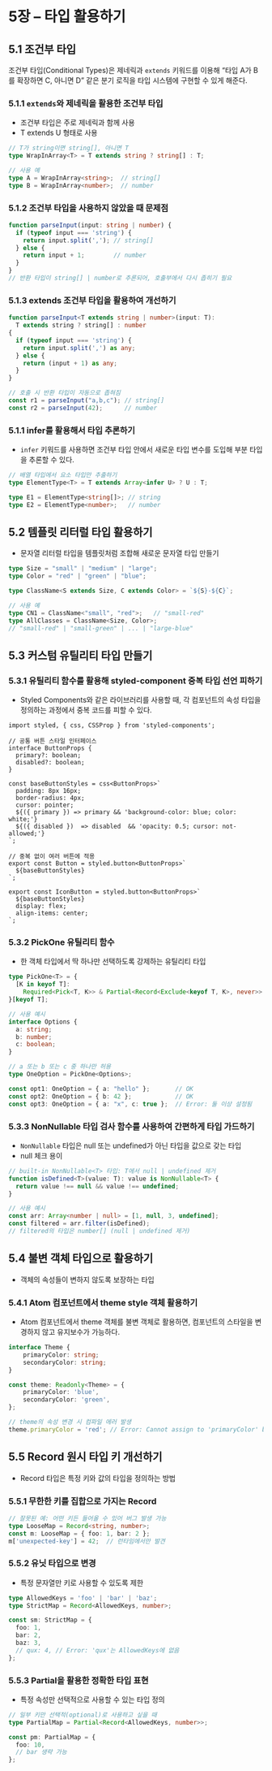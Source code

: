# 5장 – 타입 활용하기

## 5.1 조건부 타입

조건부 타입(Conditional Types)은 제네릭과 `extends` 키워드를 이용해 
“타입 A가 B를 확장하면 C, 아니면 D” 같은 분기 로직을 타입 시스템에 구현할 수 있게 해준다.

### 5.1.1 `extends`와 제네릭을 활용한 조건부 타입

- 조건부 타입은 주로 제네릭과 함께 사용
- T extends U 형태로 사용

```ts
// T가 string이면 string[], 아니면 T
type WrapInArray<T> = T extends string ? string[] : T;

// 사용 예
type A = WrapInArray<string>;  // string[]
type B = WrapInArray<number>;  // number
```

### 5.1.2 조건부 타입을 사용하지 않았을 때 문제점
```ts
function parseInput(input: string | number) {
  if (typeof input === 'string') {
    return input.split(','); // string[]
  } else {
    return input + 1;        // number
  }
}
// 반환 타입이 string[] | number로 추론되어, 호출부에서 다시 좁히기 필요

```
### 5.1.3 extends 조건부 타입을 활용하여 개선하기

```ts
function parseInput<T extends string | number>(input: T): 
  T extends string ? string[] : number 
{
  if (typeof input === 'string') {
    return input.split(',') as any;
  } else {
    return (input + 1) as any;
  }
}

// 호출 시 반환 타입이 자동으로 좁혀짐
const r1 = parseInput("a,b,c"); // string[]
const r2 = parseInput(42);      // number

```
### 5.1.1 infer를 활용해서 타입 추론하기

- `infer` 키워드를 사용하면 조건부 타입 안에서 새로운 타입 변수를 도입해 부분 타입을 추론할 수 있다.

```ts
// 배열 타입에서 요소 타입만 추출하기
type ElementType<T> = T extends Array<infer U> ? U : T;

type E1 = ElementType<string[]>; // string
type E2 = ElementType<number>;   // number

```

## 5.2 템플릿 리터럴 타입 활용하기

- 문자열 리터럴 타입을 템플릿처럼 조합해 새로운 문자열 타입 만들기

```ts
type Size = "small" | "medium" | "large";
type Color = "red" | "green" | "blue";

type ClassName<S extends Size, C extends Color> = `${S}-${C}`;

// 사용 예
type CN1 = ClassName<"small", "red">;   // "small-red"
type AllClasses = ClassName<Size, Color>; 
// "small-red" | "small-green" | ... | "large-blue"

```
## 5.3 커스텀 유틸리티 타입 만들기

### 5.3.1 유틸리티 함수를 활용해 styled-component 중복 타입 선언 피하기

- Styled Components와 같은 라이브러리를 사용할 때, 각 컴포넌트의 속성 타입을 정의하는 과정에서 중복 코드를 피할 수 있다.
```tsx
import styled, { css, CSSProp } from 'styled-components';

// 공통 버튼 스타일 인터페이스
interface ButtonProps {
  primary?: boolean;
  disabled?: boolean;
}

const baseButtonStyles = css<ButtonProps>`
  padding: 8px 16px;
  border-radius: 4px;
  cursor: pointer;
  ${({ primary }) => primary && 'background-color: blue; color: white;'}
  ${({ disabled })  => disabled  && 'opacity: 0.5; cursor: not-allowed;'}
`;

// 중복 없이 여러 버튼에 적용
export const Button = styled.button<ButtonProps>`
  ${baseButtonStyles}
`;

export const IconButton = styled.button<ButtonProps>`
  ${baseButtonStyles}
  display: flex;
  align-items: center;
`;

```
### 5.3.2 PickOne 유틸리티 함수

- 한 객체 타입에서 딱 하나만 선택하도록 강제하는 유틸리티 타입

```ts
type PickOne<T> = {
  [K in keyof T]: 
    Required<Pick<T, K>> & Partial<Record<Exclude<keyof T, K>, never>>
}[keyof T];

// 사용 예시
interface Options {
  a: string;
  b: number;
  c: boolean;
}

// a 또는 b 또는 c 중 하나만 허용
type OneOption = PickOne<Options>;

const opt1: OneOption = { a: "hello" };       // OK
const opt2: OneOption = { b: 42 };            // OK
const opt3: OneOption = { a: "x", c: true };  // Error: 둘 이상 설정됨

```
### 5.3.3 NonNullable 타입 검사 함수를 사용하여 간편하게 타입 가드하기

- `NonNullable` 타입은 null 또는 undefined가 아닌 타입을 값으로 갖는 타입
- null 체크 용이

```ts
// built-in NonNullable<T> 타입: T에서 null | undefined 제거
function isDefined<T>(value: T): value is NonNullable<T> {
  return value !== null && value !== undefined;
}

// 사용 예시
const arr: Array<number | null> = [1, null, 3, undefined];
const filtered = arr.filter(isDefined); 
// filtered의 타입은 number[] (null | undefined 제거)

```

## 5.4 불변 객체 타입으로 활용하기

- 객체의 속성들이 변하지 않도록 보장하는 타입

### 5.4.1 Atom 컴포넌트에서 theme style 객체 활용하기

- Atom 컴포넌트에서 theme 객체를 불변 객체로 활용하면, 컴포넌트의 스타일을 변경하지 않고 유지보수가 가능하다.

```ts
interface Theme {
    primaryColor: string;
    secondaryColor: string;
}

const theme: Readonly<Theme> = {
    primaryColor: 'blue',
    secondaryColor: 'green',
};

// theme의 속성 변경 시 컴파일 에러 발생
theme.primaryColor = 'red'; // Error: Cannot assign to 'primaryColor' because it is a read-only property.
```

## 5.5 Record 원시 타입 키 개선하기

- Record 타입은 특정 키와 값의 타입을 정의하는 방법

### 5.5.1 무한한 키를 집합으로 가지는 Record

```ts
// 잘못된 예: 어떤 키든 들어올 수 있어 버그 발생 가능
type LooseMap = Record<string, number>;
const m: LooseMap = { foo: 1, bar: 2 };
m['unexpected-key'] = 42;  // 런타임에서만 발견

```
### 5.5.2 유닛 타입으로 변경

- 특정 문자열만 키로 사용할 수 있도록 제한

```ts
type AllowedKeys = 'foo' | 'bar' | 'baz';
type StrictMap = Record<AllowedKeys, number>;

const sm: StrictMap = {
  foo: 1,
  bar: 2,
  baz: 3,
  // qux: 4, // Error: 'qux'는 AllowedKeys에 없음
};

```
### 5.5.3 Partial을 활용한 정확한 타입 표현

- 특정 속성만 선택적으로 사용할 수 있는 타입 정의

```ts
// 일부 키만 선택적(optional)로 사용하고 싶을 때
type PartialMap = Partial<Record<AllowedKeys, number>>;

const pm: PartialMap = {
  foo: 10,
  // bar 생략 가능
};

```

